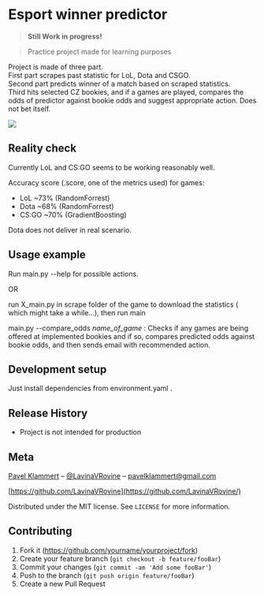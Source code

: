 # Esport winner predictor
> **Still Work in progress!**

> Practice project made for learning purposes



Project is made of three part. <br> 
First part scrapes past statistic for LoL, Dota and CSGO. <br>
Second part predicts winner of a match based on scraped statistics.<br>
Third hits selected CZ bookies, and if a games are played, compares the odds of 
predictor against bookie odds and suggest appropriate action. Does not bet itself.


![](header.png)

## Reality check
Currently LoL and CS:GO seems to be working reasonably well.

Accuracy score (.score, one of the metrics used) for games:
<ul>
<li>LoL ~73% (RandomForrest)</li>
<li>Dota ~68% (RandomForrest)</li>
<li>CS:GO ~70% (GradientBoosting)</li>
</ul>

Dota does not deliver in real scenario.

## Usage example

Run main.py --help for possible actions.

OR

run X_main.py in scrape folder of the game to download the statistics (
which might take a while...), then run main

main.py --compare_odds _name_of_game_ :
Checks if any games are being offered at 
implemented bookies and if so, compares predicted odds against bookie odds,
and then sends email with recommended action.

## Development setup

Just install dependencies from environment.yaml .

## Release History

 * Project is not intended for production

## Meta

[Pavel Klammert](http://www.klammert.cz) – [@LavinaVRovine](https://twitter.com/lavinavrovine) – pavelklammert@gmail.com

[https://github.com/LavinaVRovine](https://github.com/LavinaVRovine/)

Distributed under the MIT license. See ``LICENSE`` for more information.



## Contributing

1. Fork it (<https://github.com/yourname/yourproject/fork>)
2. Create your feature branch (`git checkout -b feature/fooBar`)
3. Commit your changes (`git commit -am 'Add some fooBar'`)
4. Push to the branch (`git push origin feature/fooBar`)
5. Create a new Pull Request

<!-- Markdown link & img dfn's -->
[npm-image]: https://img.shields.io/npm/v/datadog-metrics.svg?style=flat-square
[npm-url]: https://npmjs.org/package/datadog-metrics
[npm-downloads]: https://img.shields.io/npm/dm/datadog-metrics.svg?style=flat-square
[travis-image]: https://img.shields.io/travis/dbader/node-datadog-metrics/master.svg?style=flat-square
[travis-url]: https://travis-ci.org/dbader/node-datadog-metrics
[wiki]: https://github.com/yourname/yourproject/wiki

